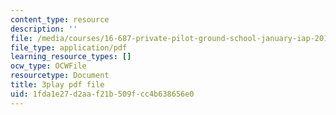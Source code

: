 ```yaml
---
content_type: resource
description: ''
file: /media/courses/16-687-private-pilot-ground-school-january-iap-2019/1fda1e27d2aaf21b509fcc4b638656e0_Nts_8ZLIxwo.pdf
file_type: application/pdf
learning_resource_types: []
ocw_type: OCWFile
resourcetype: Document
title: 3play pdf file
uid: 1fda1e27-d2aa-f21b-509f-cc4b638656e0
---
```

